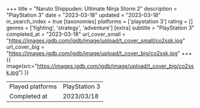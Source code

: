 +++
title = "Naruto Shippuden: Ultimate Ninja Storm 2"
description = "PlayStation 3"
date = "2023-03-18"
updated = "2023-03-18"
in_search_index = true
[taxonomies]
platforms = ['playstation 3']
rating = []
genres = ['fighting', 'strategy', 'adventure']
[extra]
subtitle = "PlayStation 3"
completed_at = "2023-03-18"
url_cover_small = "https://images.igdb.com/igdb/image/upload/t_cover_small/co2ssk.jpg"
url_cover_big = "https://images.igdb.com/igdb/image/upload/t_cover_big/co2ssk.jpg"
+++
{{ image(src="https://images.igdb.com/igdb/image/upload/t_cover_big/co2ssk.jpg") }}

|              |            |
| ------------ | ---------- |
| Played platforms    | PlayStation 3 |
| Completed at | 2023/03/18 |


